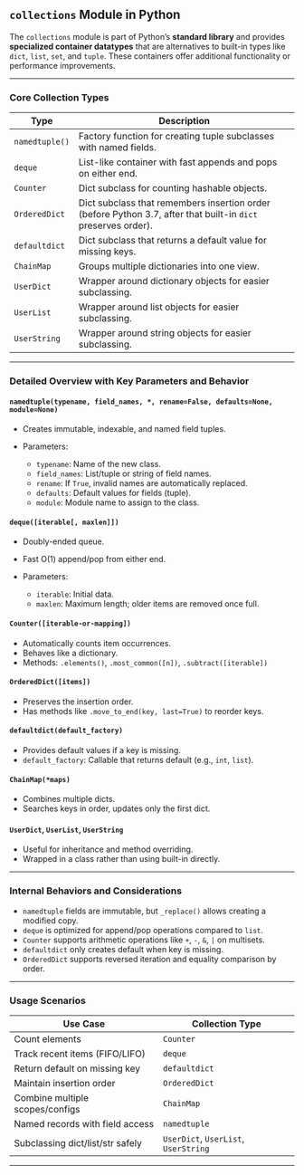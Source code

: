 ## `collections` Module in Python

The `collections` module is part of Python’s **standard library** and provides **specialized container datatypes** that are alternatives to built-in types like `dict`, `list`, `set`, and `tuple`. These containers offer additional functionality or performance improvements.

---

### Core Collection Types

| Type           | Description                                                                                                   |
| -------------- | ------------------------------------------------------------------------------------------------------------- |
| `namedtuple()` | Factory function for creating tuple subclasses with named fields.                                             |
| `deque`        | List-like container with fast appends and pops on either end.                                                 |
| `Counter`      | Dict subclass for counting hashable objects.                                                                  |
| `OrderedDict`  | Dict subclass that remembers insertion order (before Python 3.7, after that built-in `dict` preserves order). |
| `defaultdict`  | Dict subclass that returns a default value for missing keys.                                                  |
| `ChainMap`     | Groups multiple dictionaries into one view.                                                                   |
| `UserDict`     | Wrapper around dictionary objects for easier subclassing.                                                     |
| `UserList`     | Wrapper around list objects for easier subclassing.                                                           |
| `UserString`   | Wrapper around string objects for easier subclassing.                                                         |

---

### Detailed Overview with Key Parameters and Behavior

#### `namedtuple(typename, field_names, *, rename=False, defaults=None, module=None)`

* Creates immutable, indexable, and named field tuples.
* Parameters:

  * `typename`: Name of the new class.
  * `field_names`: List/tuple or string of field names.
  * `rename`: If `True`, invalid names are automatically replaced.
  * `defaults`: Default values for fields (tuple).
  * `module`: Module name to assign to the class.

#### `deque([iterable[, maxlen]])`

* Doubly-ended queue.
* Fast O(1) append/pop from either end.
* Parameters:

  * `iterable`: Initial data.
  * `maxlen`: Maximum length; older items are removed once full.

#### `Counter([iterable-or-mapping])`

* Automatically counts item occurrences.
* Behaves like a dictionary.
* Methods: `.elements()`, `.most_common([n])`, `.subtract([iterable])`

#### `OrderedDict([items])`

* Preserves the insertion order.
* Has methods like `.move_to_end(key, last=True)` to reorder keys.

#### `defaultdict(default_factory)`

* Provides default values if a key is missing.
* `default_factory`: Callable that returns default (e.g., `int`, `list`).

#### `ChainMap(*maps)`

* Combines multiple dicts.
* Searches keys in order, updates only the first dict.

#### `UserDict`, `UserList`, `UserString`

* Useful for inheritance and method overriding.
* Wrapped in a class rather than using built-in directly.

---

### Internal Behaviors and Considerations

* `namedtuple` fields are immutable, but `_replace()` allows creating a modified copy.
* `deque` is optimized for append/pop operations compared to `list`.
* `Counter` supports arithmetic operations like `+`, `-`, `&`, `|` on multisets.
* `defaultdict` only creates default when key is missing.
* `OrderedDict` supports reversed iteration and equality comparison by order.

---

### Usage Scenarios

| Use Case                         | Collection Type                      |
| -------------------------------- | ------------------------------------ |
| Count elements                   | `Counter`                            |
| Track recent items (FIFO/LIFO)   | `deque`                              |
| Return default on missing key    | `defaultdict`                        |
| Maintain insertion order         | `OrderedDict`                        |
| Combine multiple scopes/configs  | `ChainMap`                           |
| Named records with field access  | `namedtuple`                         |
| Subclassing dict/list/str safely | `UserDict`, `UserList`, `UserString` |

---
